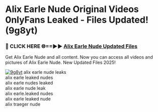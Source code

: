 # Alix Earle Nude Original Videos 0nlyFans Leaked - Files Updated! (9g8yt)

<h3>🔴 CLICK HERE 🌐==►► <a href="https://tinyurl.com/52m3yx9h" rel="nofollow">Alix Earle Nude Updated Files</a></h3>

Get Alix Earle Nude and all content. Now you can access all videos and pictures of Alix Earle Nude. New Updated Files 2025!

[![9g8yt](https://i.imgur.com/TnHtlc8.gif)](https://tinyurl.com/52m3yx9h)
alix earle nude leaks<br>
alix earle leaked nudes<br>
alix earle nudes leaked<br>
alix earle nude leak<br>
alix earle.leaked nudes<br>
alix earle leaked nude<br>
alix traeger nude